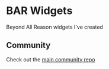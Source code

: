 # BAR Widgets

Beyond All Reason widgets I've created

## Community

Check out the [main community repo](https://github.com/zxbc/BAR_widgets/tree/main)
